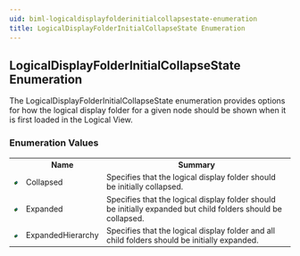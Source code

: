 ```yaml
---
uid: biml-logicaldisplayfolderinitialcollapsestate-enumeration
title: LogicalDisplayFolderInitialCollapseState Enumeration
---
```


## LogicalDisplayFolderInitialCollapseState Enumeration

<div class="LanguageSummary"><div class ="SummaryItem">The LogicalDisplayFolderInitialCollapseState enumeration provides options for how the logical display folder for a given node should be shown when it is first loaded in the Logical View.</div></div>
<div class="EnumValueGroup">

### Enumeration Values

<table id="EnumValue" class="MemberList"><tbody><tr><th class="MemberTypeIconColumnHeader">&nbsp;</th><th class="MemberNameColumnHeader">Name</th><th class="MemberSummaryColumnHeader">Summary</th></tr><tr class="cd0"><td align="center" class="MemberTypeIcon"><img src="enumValue.png"></img></td><td class="MemberName">Collapsed</td><td class="MemberSummary"><div class ="SummaryItem">Specifies that the logical display folder should be initially collapsed.</div></td></tr><tr class="cd1"><td align="center" class="MemberTypeIcon"><img src="enumValue.png"></img></td><td class="MemberName">Expanded</td><td class="MemberSummary"><div class ="SummaryItem">Specifies that the logical display folder should be initially expanded but child folders should be collapsed.</div></td></tr><tr class="cd0"><td align="center" class="MemberTypeIcon"><img src="enumValue.png"></img></td><td class="MemberName">ExpandedHierarchy</td><td class="MemberSummary"><div class ="SummaryItem">Specifies that the logical display folder and all child folders should be initially expanded.</div></td></tr></tbody></table>
</div>